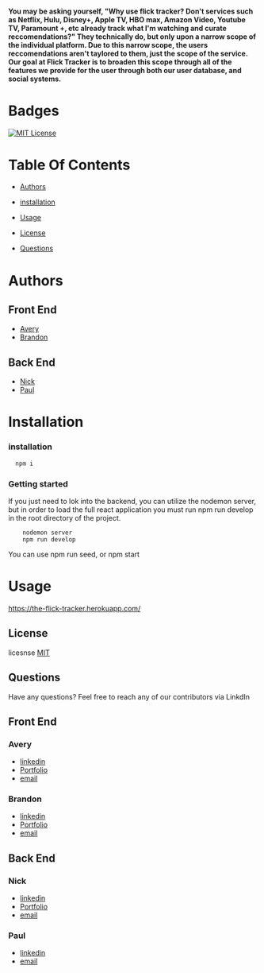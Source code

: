 
#### You may be asking yourself, "Why use flick tracker? Don't services such as Netflix, Hulu, Disney+, Apple TV, HBO max, Amazon Video, Youtube TV, Paramount +, etc already track what I'm watching and curate reccomendations?" They technically do, but only upon a narrow scope of the individual platform. Due to this narrow scope, the users reccomendations aren't taylored to them, just the scope of the service. Our goal at Flick Tracker is to broaden this scope through all of the features we provide for the user through both our user database, and social systems.

#

# Badges

[![MIT License](https://img.shields.io/badge/License-MIT-green.svg)](https://choosealicense.com/licenses/mit/)

# Table Of Contents

- [Authors](#Authors)

- [installation](#installation)

- [Usage](#Usage)

- [License](#License)

- [Questions](#Questions)

# Authors

## Front End

- [ Avery](https://github.com/AveryNewhart)
- [ Brandon](https://github.com/brandongiordano)


## Back End

- [ Nick](https://github.com/NicholasTozzi)
- [ Paul](https://github.com/Pauldan1988)


# Installation

### installation

```bash
  npm i
```

### Getting started
If you just need to lok into the backend, you can utilize the nodemon server, but in order to load the full react application you must run npm run develop in the root directory of the project.
```scripts
    nodemon server
    npm run develop
```

You can use npm run seed, or npm start 

# Usage

https://the-flick-tracker.herokuapp.com/

## License

licesnse
[MIT](https://choosealicense.com/licenses/mit/)

## Questions

Have any questions? Feel free to reach any of our contributors via LinkdIn

## Front End
### Avery
- [ linkedin](https://www.linkedin.com/in/avery-newhart-0654a9263/)
- [Portfolio](www.averynewhart.com)
- [email](newhartreeceavery@gmail.com)

### Brandon

- [ linkedin](https://www.linkedin.com/in/brandon-giordano-0795b3255/)
- [Portfolio](https://brandongiordano.github.io/React-Portfolio/)
- [email](bgiordano9917@gmail.com)


## Back End

### Nick
- [linkedin](https://www.linkedin.com/in/nicholas-tozzi-a19992202/)
- [Portfolio](www.nicktozzi.dev)
- [email](nicholastozzi@gmail.com)

### Paul
- [linkedin](https://www.linkedin.com/in/paul-d-angelo-jr-431407257/)
- [email](pdangelo1988@gmail.com)
